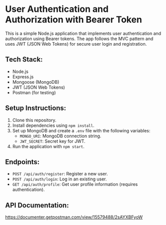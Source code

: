 # User Authentication and Authorization with Bearer Token

This is a simple Node.js application that implements user authentication and authorization using Bearer tokens. The app follows the MVC pattern and uses JWT (JSON Web Tokens) for secure user login and registration.

## Tech Stack:
- Node.js
- Express.js
- Mongoose (MongoDB)
- JWT (JSON Web Tokens)
- Postman (for testing)

## Setup Instructions:
1. Clone this repository.
2. Install dependencies using `npm install`.
3. Set up MongoDB and create a `.env` file with the following variables:
   - `MONGO_URI`: MongoDB connection string.
   - `JWT_SECRET`: Secret key for JWT.
4. Run the application with `npm start`.

## Endpoints:
- `POST /api/auth/register`: Register a new user.
- `POST /api/auth/login`: Log in an existing user.
- `GET /api/auth/profile`: Get user profile information (requires authentication).

## API Documentation:
https://documenter.getpostman.com/view/15579488/2sAYXBFyoW
